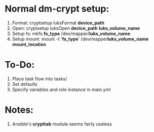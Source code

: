 Normal dm-crypt setup:
======================
1. Format: cryptsetup luksFormat **device_path**
2. Open: cryptsetup luksOpen **device_path** **luks_volume_name**
3. Setup fs: mkfs.**fs_type** /dev/mapper/**luks_volume_name**
4. Setup mount: mount -t '**fs_type**' /dev/mapper**luks_volume_name** **mount_location**

To-Do:
======
1. Place task flow into tasks/
2. Set defaults
3. Specify variables and role instance in main.yml

Notes:
======
1. Ansible's **crypttab** module seems fairly useless
